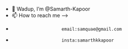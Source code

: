 - 👋 Wadup, I’m @Samarth-Kapoor
- 📫 How to reach me -->
-                        email:samquae@gmail.com
-                        insta:samarthkkapoor

<!---
--->
